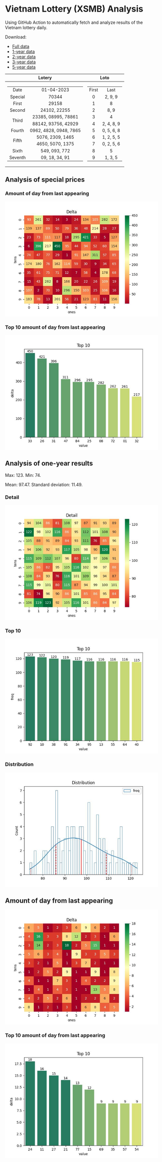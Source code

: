 # Vietnam Lottery (XSMB) Analysis

Using GitHub Action to automatically fetch and analyze results of the Vietnam lottery daily.

Download:

* [Full data](https://raw.githubusercontent.com/khiemdoan/vietnam-lottery-xsmb-analysis/main/results/xsmb.csv)
* [1-year data](https://raw.githubusercontent.com/khiemdoan/vietnam-lottery-xsmb-analysis/main/results/xsmb_1_year.csv)
* [2-year data](https://raw.githubusercontent.com/khiemdoan/vietnam-lottery-xsmb-analysis/main/results/xsmb_2_year.csv)
* [3-year data](https://raw.githubusercontent.com/khiemdoan/vietnam-lottery-xsmb-analysis/main/results/xsmb_3_year.csv)
* [5-year data](https://raw.githubusercontent.com/khiemdoan/vietnam-lottery-xsmb-analysis/main/results/xsmb_5_year.csv)

| Lotery      | Loto |
| :-----------: | :-----------: |
| <table><tr><td>Date</td><td>01-04-2023</td></tr><tr><td>Special</td><td>70344</td></tr><tr><td>First</td><td>29158</td></tr><tr><td>Second</td><td>24102, 22255</td></tr><tr><td rowspan="2">Third</td><td>23385, 08995, 78861</td></tr><tr><td>88142, 93756, 42929</td></tr><tr><td>Fourth</td><td>0962, 4828, 0948, 7865</td></tr><tr><td rowspan="2">Fifth</td><td>5076, 2309, 1465</td></tr><tr><td>4650, 5070, 1375</td></tr><tr><td>Sixth</td><td>549, 093, 772</td></tr><tr><td>Seventh</td><td>09, 18, 34, 91</td></tr></table> | <table><tr><td>First</td><td>Last</td></tr><tr><td>0</td><td>2, 9, 9</td></tr><tr><td>1</td><td>8</td></tr><tr><td>2</td><td>8, 9</td></tr><tr><td>3</td><td>4</td></tr><tr><td>4</td><td>2, 4, 8, 9</td></tr><tr><td>5</td><td>0, 5, 6, 8</td></tr><tr><td>6</td><td>1, 2, 5, 5</td></tr><tr><td>7</td><td>0, 2, 5, 6</td></tr><tr><td>8</td><td>5</td></tr><tr><td>9</td><td>1, 3, 5</td></tr></table> |


<h2>Analysis of special prices</h2>

<h3>Amount of day from last appearing</h3>

![Delta](images/special_delta.jpg)

<h3>Top 10 amount of day from last appearing</h3>

![Delta top 10](images/special_delta_top_10.jpg)

<h2>Analysis of one-year results</h2>

Max: 123. Min: 74.

Mean: 97.47. Standard deviation: 11.49.

<h3>Detail</h3>

![Detail](images/heatmap.jpg)

<h3>Top 10</h3>

![Top 10](images/top-10.jpg)

<h3>Distribution</h3>

![Distribution](images/distribution.jpg)

<h2>Amount of day from last appearing</h2>

![Delta](images/delta.jpg)

<h3>Top 10 amount of day from last appearing</h3>

![Delta top 10](images/delta_top_10.jpg)